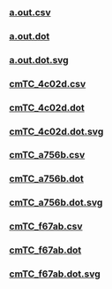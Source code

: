 ### [a.out.csv](a.out.csv)
### [a.out.dot](a.out.dot)
### [a.out.dot.svg](a.out.dot.svg)
### [cmTC_4c02d.csv](cmTC_4c02d.csv)
### [cmTC_4c02d.dot](cmTC_4c02d.dot)
### [cmTC_4c02d.dot.svg](cmTC_4c02d.dot.svg)
### [cmTC_a756b.csv](cmTC_a756b.csv)
### [cmTC_a756b.dot](cmTC_a756b.dot)
### [cmTC_a756b.dot.svg](cmTC_a756b.dot.svg)
### [cmTC_f67ab.csv](cmTC_f67ab.csv)
### [cmTC_f67ab.dot](cmTC_f67ab.dot)
### [cmTC_f67ab.dot.svg](cmTC_f67ab.dot.svg)
